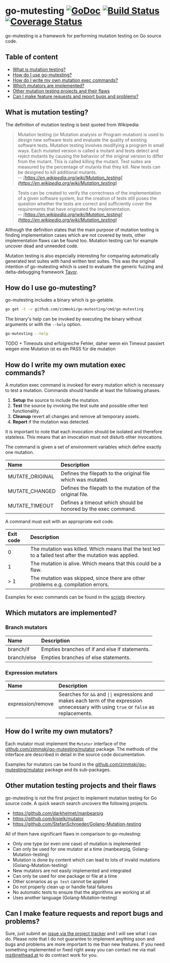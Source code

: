 # go-mutesting [![GoDoc](https://godoc.org/github.com/zimmski/go-mutesting?status.png)](https://godoc.org/github.com/zimmski/go-mutesting) [![Build Status](https://travis-ci.org/zimmski/go-mutesting.svg?branch=master)](https://travis-ci.org/zimmski/go-mutesting) [![Coverage Status](https://coveralls.io/repos/zimmski/go-mutesting/badge.png?branch=master)](https://coveralls.io/r/zimmski/go-mutesting?branch=master)

go-mutesting is a framework for performing mutation testing on Go source code.

## <a name="table-of-content"></a>Table of content

- [What is mutation testing?](#what-is-mutation-testing)
- [How do I use go-mutesting?](#how-do-i-use-go-mutesting)
- [How do I write my own mutation exec commands?](#write-mutation-exec-commands)
- [Which mutators are implemented?](#list-of-mutators)
- [Other mutation testing projects and their flaws](#other-projects)
- [Can I make feature requests and report bugs and problems?](#feature-request)

## <a name="what-is-mutation-testing"></a>What is mutation testing?

The definition of mutation testing is best quoted from Wikipedia:

> Mutation testing (or Mutation analysis or Program mutation) is used to design new software tests and evaluate the quality of existing software tests. Mutation testing involves modifying a program in small ways. Each mutated version is called a mutant and tests detect and reject mutants by causing the behavior of the original version to differ from the mutant. This is called killing the mutant. Test suites are measured by the percentage of mutants that they kill. New tests can be designed to kill additional mutants.
> <br/>-- <cite>[https://en.wikipedia.org/wiki/Mutation_testing](https://en.wikipedia.org/wiki/Mutation_testing)</cite>

> Tests can be created to verify the correctness of the implementation of a given software system, but the creation of tests still poses the question whether the tests are correct and sufficiently cover the requirements that have originated the implementation.
> <br/>-- <cite>[https://en.wikipedia.org/wiki/Mutation_testing](https://en.wikipedia.org/wiki/Mutation_testing)</cite>

Although the definition states that the main purpose of mutation testing is finding implementation cases which are not covered by tests, other implementation flaws can be found too. Mutation testing can for example uncover dead and unneeded code.

Mutation testing is also especially interesting for comparing automatically generated test suites with hand written test suites. This was the original intention of go-mutesting which is used to evaluate the generic fuzzing and delta-debugging framework [Tavor](https://github.com/zimmski/tavor).

## <a name="how-do-i-use-go-mutesting"></a>How do I use go-mutesting?

go-mutesting includes a binary which is go-getable.

```bash
go get -t -v github.com/zimmski/go-mutesting/cmd/go-mutesting
```

The binary's help can be invoked by executing the binary without arguments or with the `--help` option.

```bash
go-mutesting --help
```



TODO
	+ Timeouts sind erfolgreiche Fehler, daher wenn ein Timeout passiert wegen eine Mutation ist es ein PASS für die mutation


## <a name="write-mutation-exec-commands"></a>How do I write my own mutation exec commands?

A mutation exec command is invoked for every mutation which is necessary to test a mutation. Commands should handle at least the following phases.

1. **Setup** the source to include the mutation.
2. **Test** the source by invoking the test suite and possible other test functionality.
3. **Cleanup** revert all changes and remove all temporary assets.
4. **Report** if the mutation was detected.

It is important to note that each invocation should be isolated and therefore stateless. This means that an invocation must not disturb other invocations.

The command is given a set of environment variables which define exactly one mutation.

| Name            | Description                                                    |
| :-------------- | :------------------------------------------------------------- |
| MUTATE_ORIGINAL | Defines the filepath to the original file which was mutated.   |
| MUTATE_CHANGED  | Defines the filepath to the mutation of the original file.     |
| MUTATE_TIMEOUT  | Defines a timeout which should be honored by the exec command. |

A command must exit with an appropriate exit code.

| Exit code | Description                                                                                             |
| :------   | :--------                                                                                               |
| 0         | The mutation was killed. Which means that the test led to a failed test after the mutation was applied. |
| 1         | The mutation is alive. Which means that this could be a flaw.                                           |
| > 1       | The mutation was skipped, since there are other problems e.g. compilation errors.                       |

Examples for exec commands can be found in the [scripts](/scripts) directory.

## <a name="list-of-mutators"></a>Which mutators are implemented?

### Branch mutators

| Name        | Description                                    |
| :---------- | :--------------------------------------------- |
| branch/if   | Empties branches of if and else if statements. |
| branch/else | Empties branches of else statements.           |

### Expression mutators

| Name                | Description                                    |
| :------------------ | :--------------------------------------------- |
| expression/remove   | Searches for `&&` and <code>\|\|</code> expressions and makes each term of the expression unnecessary with using `true` or `false` as replacements. |

## <a name="write-mutators"></a>How do I write my own mutators?

Each mutator must implement the `Mutator` interface of the [github.com/zimmski/go-mutesting/mutator](https://godoc.org/github.com/zimmski/go-mutesting/mutator#Mutator) package. The methods of the interface are described in detail in the source code documentation.

Examples for mutators can be found in the [github.com/zimmski/go-mutesting/mutator](https://godoc.org/github.com/zimmski/go-mutesting/mutator) package and its sub-packages.

## <a name="other-projects"></a>Other mutation testing projects and their flaws

go-mutesting is not the first project to implement mutation testing for Go source code. A quick search search uncovers the following projects.

- https://github.com/darkhelmet/manbearpig
- https://github.com/kisielk/mutator
- https://github.com/StefanSchroeder/Golang-Mutation-testing

All of them have significant flaws in comparison to go-mutesting:

- Only one type (or even one case) of mutation is implemented
- Can only be used for one mutator at a time (manbearpig, Golang-Mutation-testing)
- Mutation is done by content which can lead to lots of invalid mutations (Golang-Mutation-testing)
- New mutators are not easily implemented and integrated
- Can only be used for one package or file at a time
- Other scenarios as `go test` cannot be applied
- Do not properly clean up or handle fatal failures
- No automatic tests to ensure that the algorithms are working at all
- Uses another language (Golang-Mutation-testing)

## <a name="feature-request"></a>Can I make feature requests and report bugs and problems?

Sure, just submit an [issue via the project tracker](https://github.com/zimmski/go-mutesting/issues/new) and I will see what I can do. Please note that I do not guarantee to implement anything soon and bugs and problems are more important to me than new features. If you need something implemented or fixed right away you can contact me via mail <mz@nethead.at> to do contract work for you.
